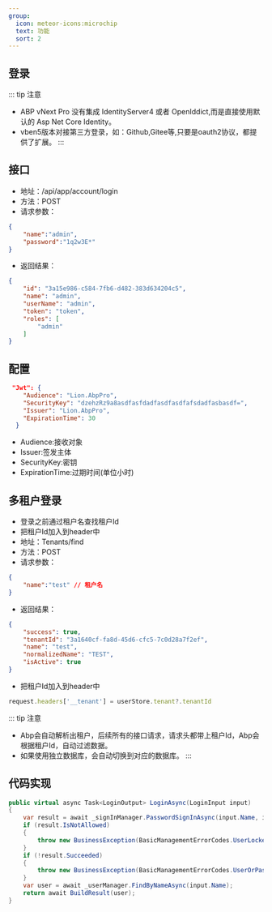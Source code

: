```yaml
---
group:
  icon: meteor-icons:microchip
  text: 功能
  sort: 2
---
```


## 登录
::: tip 注意
- ABP vNext Pro 没有集成 IdentityServer4 或者 OpenIddict,而是直接使用默认的 Asp Net Core Identity。
- vben5版本对接第三方登录，如：Github,Gitee等,只要是oauth2协议，都提供了扩展。
:::


## 接口
- 地址：/api/app/account/login
- 方法：POST
- 请求参数：
```json
{
    "name":"admin",
    "password":"1q2w3E*"
}
```
- 返回结果：
```json
{
    "id": "3a15e986-c584-7fb6-d482-383d634204c5",
    "name": "admin",
    "userName": "admin",
    "token": "token",
    "roles": [
        "admin"
    ]
}
```
## 配置

```json [appsetting.json]
 "Jwt": {
    "Audience": "Lion.AbpPro",
    "SecurityKey": "dzehzRz9a8asdfasfdadfasdfasdfafsdadfasbasdf=",
    "Issuer": "Lion.AbpPro",
    "ExpirationTime": 30
  }
```
- Audience:接收对象
- Issuer:签发主体
- SecurityKey:密钥
- ExpirationTime:过期时间(单位小时)

## 多租户登录
- 登录之前通过租户名查找租户Id
- 把租户Id加入到header中
- 地址：Tenants/find
- 方法：POST
- 请求参数：
```json
{
    "name":"test" // 租户名
}
```
- 返回结果：
```json
{
    "success": true,
    "tenantId": "3a1640cf-fa8d-45d6-cfc5-7c0d28a7f2ef",
    "name": "test",
    "normalizedName": "TEST",
    "isActive": true
}
```
- 把租户Id加入到header中
```ts
request.headers['__tenant'] = userStore.tenant?.tenantId
```
::: tip 注意
- Abp会自动解析出租户，后续所有的接口请求，请求头都带上租户Id，Abp会根据租户Id，自动过滤数据。
- 如果使用独立数据库，会自动切换到对应的数据库。
:::


## 代码实现
```cs [AccountAppService.cs]
public virtual async Task<LoginOutput> LoginAsync(LoginInput input)
{
    var result = await _signInManager.PasswordSignInAsync(input.Name, input.Password, false, true);
    if (result.IsNotAllowed)
    {
        throw new BusinessException(BasicManagementErrorCodes.UserLockedOut);
    }
    if (!result.Succeeded)
    {
        throw new BusinessException(BasicManagementErrorCodes.UserOrPasswordMismatch);
    }
    var user = await _userManager.FindByNameAsync(input.Name);
    return await BuildResult(user);
}
```


